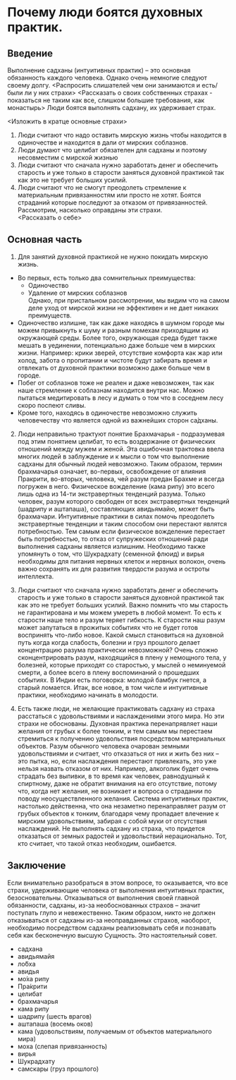 # Почему люди боятся духовных практик.
## Введение
Выполнение садханы (интуитивных практик) – это основная обязанность каждого человека. Однако очень немногие следуют своему долгу. 
<Распросить слишателей чем они занимаются и есть/были ли у них страхи>
<Рассказать о своих собственных страхах - показаться не таким как все, слишком большие требования, как монастырь>
Люди боятся выполнять садхану, их удерживает страх.  

<Изложить в кратце основные страхи>
1. Люди считают что надо оставить мирскую жизнь чтобы находится в одиночестве и находится в дали от мирских соблазнов.
2. Люди думают что целибат обязателен для садханы и поэтому несовместим с мирской жизнью
3. Люди считают что сначала нужно заработать денег и обеспечить старость и уже только в старости заняться духовной практикой так как это не требует больших усилий.
4. Люди считают что не смогут преодолеть стремление к материальным привязанностям или просто не хотят. Боятся страданий которые последуют за отказом от привязанностей.
Рассмотрим, насколько оправданы эти страхи.  
<Рассказать о себе>

## Основная часть
1. Для занятий духовной практикой не нужно покидать мирскую жизнь.
* Во первых, есть только два сомнительных преимущества:
  * Одиночество
  * Удаление от мирских соблазнов    
Однако, при пристальном рассмотрении, мы видим что на самом деле уход от мирской жизни не эффективен и не дает никаких преимуществ.
* Одиночество излишне, так как даже находясь в шумном городе мы можем привыкнуть к шуму и разным помехам приходящим из окружающей среды. Более того, окружающая среда будет также мешать в уединении, потенциально даже больше чем в мирских жизни. Например: крики зверей, отсутствие комфорта как жар или холод, забота о пропитании и чистоте будут забирать время и отвлекать от духовной практики возможно даже больше чем в городе.
* Побег от соблазнов тоже не реален и даже невозможен, так как наше стремление к соблазнам находится внутри нас. Можно пытаться медитировать в лесу и думать о том что в соседнем лесу скоро поспеют сливы.
* Кроме того, находясь в одиночестве невозможно служить человечеству что является одной из важнейших сторон са́дханы.

2. Люди неправильно трактуют понятие Брахмачарья - подразумевая под этим понятием целибат, то есть воздержание от физических отношений между мужем и женой. Эта ошибочная трактовка ввела многих людей в заблуждение и к мысли о том что выполнение садханы для обычный людей невозможно. Таким образом, термин брахмачарья означает, во-первых, освобождение от влияния Пракрити, во-вторых, человека, чей разум предан Брахме и всегда погружен в него. Физическое вожделение (кама рипу) это всего лишь одна из 14-ти экстравертных тенденций разума. Только человек, разум которого свободен от всех экстравертных тенденций (шадрипу и аштапаша), составляющих авидьямайю, может быть брахмачари. Интуитивные практики в силах помочь преодолеть экстравертные тенденции и таким способом они перестают являтся потребностью. Тем самым если физическое вожделение перестает быть потребностью, то отказ от супружеских отношений ради выполнения садханы является излишним. Необходимо также упомянуть о том, что Шукрадхату (семенной флюид) и вирья необходимы для питания нервных клеток и нервных волокон, очень важно сохранять их для развития твердости разума и остроты интеллекта.

3. Люди считают что сначала нужно заработать денег и обеспечить старость и уже только в старости заняться духовной практикой так как это не требует больших усилий.
Важно помнить что мы старость не гарантирована и мы можем умереть в любой момент. То есть к старости наше тело и разум теряет гибкость. К старости наш разум может запутаться в прожитых событиях что не будет готов воспринять что-либо новое. Какой смысл становиться на духовной путь когда когда слабость, болезни и груз прошлого делает концентрацию разума практически невозможной? Очень сложно сконцентрировать разум, находящийся в плену у немощного тела, у болезней, которые приходят со старостью, у мыслей о неминуемой смерти, а более всего в плену воспоминаний о прошедших событиях. В Индии есть поговорка: молодой бамбук гнется, а старый ломается. Итак, все новое, в том числе и интуитивные практики, необходимо начинать в молодости.

4. Есть также люди, не желающие практиковать садхану из страха расстаться с удовольствиями и наслаждениями этого мира. Но эти страхи не обоснованы. Духовная практика перенапрявляет наши желания от грубых к более тонким, и тем самым мы перестаем стремиться к получению удовольствия посредством материальных объектов. Разум обычного человека очарован земными удовольствиями и считает, что отказаться от них и жить без них – это пытка, но, если наслаждения перестают привлекать, это уже нельзя назвать отказом от них. Например, алкоголик будет очень страдать без выпивки, в то время как человек, равнодушный к спиртному, даже не обратит внимания на его отсутствие, потому что, когда нет желания, не возникает и вопроса о страдании по поводу неосуществленного желания. Система интуитивных практик, настолько действенна, что она незаметно перенаправляет разум от грубых объектов к тонким, благодаря чему пропадает влечение к мирским удовольствиям, забирая с собой муки от отсутствия наслаждений. Не выполнять садхану из страха, что придется отказаться от земных радостей и удовольствий нерационально. Тот, кто считает, что такой отказ необходим, ошибается.   


## Заключение
Если внимательно разобраться в этом вопросе, то оказывается, что все страхи, удерживающие человека от выполнения интуитивных практик, безосновательны. Отказываться от выполнения своей главной обязанности, садханы, из-за необоснованных страхов – значит поступать глупо и невежественно. Таким образом, никто не должен отказываться от садханы из-за неоправданных страхов, наоборот, необходимо посредством садханы реализовывать себя и познавать себя как бесконечную высшую Сущность. Это настоятельный совет.
 
- садхана 
- авидьямайя 
- ло́бха 
- авидья 
- мо́ха рипу 
- Пра́крити 
- целибат
- брахмачарья 
- кама рипу 
- шадрипу (шесть врагов) 
- аштапаша (восемь оков)
- кама (удовольствиям, получаемым от объектов материального мира) 
- моха (слепая привязанность)
- вирья 
- Шукрадхату 
- самскары (груз прошлого)
